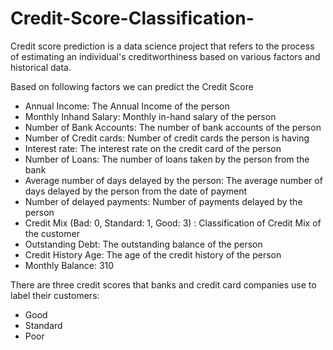 # Credit-Score-Classification-
Credit score prediction is a data science project that refers to the process of estimating an individual's creditworthiness based on various factors and historical data.

Based on following factors we can predict the Credit Score

- Annual Income: The Annual Income of the person
- Monthly Inhand Salary: Monthly in-hand salary of the person
- Number of Bank Accounts: The number of bank accounts of the person
- Number of Credit cards: Number of credit cards the person is having
- Interest rate: The interest rate on the credit card of the person
- Number of Loans: The number of loans taken by the person from the bank
- Average number of days delayed by the person: The average number of days delayed by the person from the date of payment
- Number of delayed payments: Number of payments delayed by the person
- Credit Mix (Bad: 0, Standard: 1, Good: 3) : Classification of Credit Mix of the customer
- Outstanding Debt: The outstanding balance of the person
- Credit History Age: The age of the credit history of the person
- Monthly Balance: 310

There are three credit scores that banks and credit card companies use to label their customers:

- Good
- Standard
- Poor
